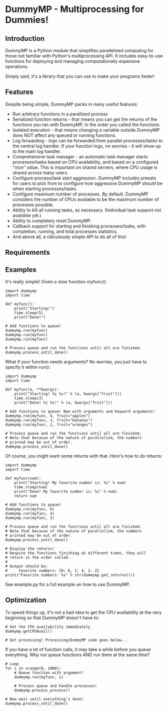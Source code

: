 DummyMP - Multiprocessing for Dummies!
=======================================

Introduction
-------------
DummyMP is a Python module that simplifies parallelized computing for
those not familiar with Python's multiprocessing API. It includes
easy-to-use functions for deploying and managing computationally
expensive operations.

Simply said, it's a library that you can use to make your programs
faster!

Features
---------
Despite being simple, DummyMP packs in many useful features:

  * Run arbitrary functions in a parallized process
  * Serialized function returns - that means you can get the returns of
    the functions you ran with DummyMP, in the order you called the
    functions.
  * Isolated execution - that means changing a variable outside DummyMP
    does NOT affect any queued or running functions.
  * Log forwarding - logs can be forwarded from parallel processes/tasks
    to the central log handler. If your function logs, no worries - it
    will show up to the main log handler.
  * Comprehensive task manager - an automatic task manager starts
    processes/tasks based on CPU availability, and based on a configured
    "nice" value. This is important on shared servers, where CPU usage
    is shared across many users.
  * Configure process/task start aggression. DummyMP includes presets
    for users to pick from to configure how aggressive DummyMP should be
    when starting processes/tasks.
  * Configure maximum number of processes. By default, DummyMP considers
    the number of CPUs available to be the maximum number of processes
    possible.
  * Ability to kill all running tasks, as necessary. (Individual task
    support not available yet.)
  * Ability to completely reset DummyMP.
  * Callback support for starting and finishing processes/tasks, with
    completion, running, and total processes statistics.
  * And above all, a ridiculously simple API to do all of this!

Requirements
-------------


Examples
---------
It's really simple! Given a slow function myfunc():

    import dummymp
    import time
    
    def myfunc():
        print("Starting!")
        time.sleep(5)
        print("Done!")
    
    # Add functions to queue!
    dummymp.run(myfunc)
    dummymp.run(myfunc)
    dummymp.run(myfunc)
    
    # Process queue and run the functions until all are finished.
    dummymp.process_until_done()

What if your function needs arguments? No worries, you just have to
specify it within run():

    import dummymp
    import time
    
    def myfunc(a, **kwargs):
        print("Starting! %i %s!" % (a, kwargs["fruit"]))
        time.sleep(3)
        print("Done! %i %s!" % (a, kwargs["fruit"]))
    
    # Add functions to queue! Now with arguments and keyword arguments!
    dummymp.run(myfunc, 4, fruit="apples")
    dummymp.run(myfunc, 3, fruit="bananas")
    dummymp.run(myfunc, 2, fruit="oranges")
    
    # Process queue and run the functions until all are finished.
    # Note that because of the nature of parallelism, the numbers
    # printed may be out of order.
    dummymp.process_until_done()

Of course, you might want some returns with that. Here's how to do
returns:

    import dummymp
    import time
    
    def myfunc(num):
        print("Starting! My favorite number is: %i" % num)
        time.sleep(num)
        print("Done! My favorite number is: %i" % num)
        return num
    
    # Add functions to queue!
    dummymp.run(myfunc, 6)
    dummymp.run(myfunc, 4)
    dummymp.run(myfunc, 2)
    
    # Process queue and run the functions until all are finished.
    # Note that because of the nature of parallelism, the numbers
    # printed may be out of order.
    dummymp.process_until_done()
    
    # Display the returns!
    # Despite the functions finishing at different times, they will
    # return in the order called.
    # 
    # Output should be:
    #     Favorite numbers: {0: 6, 1: 4, 2: 2}
    print("Favorite numbers: %s" % str(dummymp.get_returns()))

See example.py for a full example on how to use DummyMP.

Optimization
-------------
To speed things up, it's not a bad idea to get the CPU availability
at the very beginning so that DummyMP doesn't have to:

    # Get the CPU availability immediately
    dummymp.getCPUAvail()
    
    # Get processing! Processing/DummyMP code goes below...

If you have a lot of function calls, it may take a while before you
queue everything. Why not queue functions AND run them at the same time?

    # Loop
    for i in xrange(0, 1000):
        # Queue function with argument!
        dummymp.run(myfunc, i)
        
        # Process queue and handle processes!
        dummymp.process_process()
    
    # Now wait until everything's done!
    dummymp.process_until_done()
